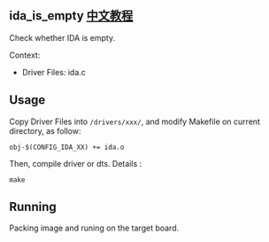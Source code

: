 ida_is_empty [中文教程](https://biscuitos.github.io/blog/IDA_ida_is_empty/)
----------------------------------

Check whether IDA is empty.

Context:

* Driver Files: ida.c

## Usage

Copy Driver Files into `/drivers/xxx/`, and modify Makefile on current 
directory, as follow:

```
obj-$(CONFIG_IDA_XX) += ida.o
```

Then, compile driver or dts. Details :

```
make
```

## Running

Packing image and runing on the target board.
